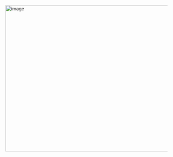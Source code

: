 <img width="1920" height="456" alt="image" src="https://github.com/user-attachments/assets/ab4753f2-851f-42df-9d52-bfdb3aabb0af" />

